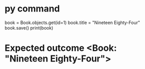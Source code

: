 # py command
book = Book.objects.get(id=1)
book.title = "Nineteen Eighty-Four"
book.save()
print(book)
# Expected outcome <Book: "Nineteen Eighty-Four">
